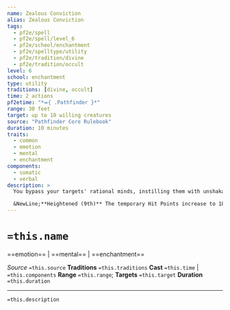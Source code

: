 ```yaml
---
name: Zealous Conviction
alias: Zealous Conviction
tags:
  - pf2e/spell
  - pf2e/spell/level_6
  - pf2e/school/enchantment
  - pf2e/spelltype/utility
  - pf2e/tradition/divine
  - pf2e/tradition/occult
level: 6
school: enchantment
type: utility
traditions: [divine, occult]
time: 2 actions
pf2etime: "*⬺{ .Pathfinder }*"
range: 30 feet
target: up to 10 willing creatures
source: "Pathfinder Core Rulebook"
duration: 10 minutes
traits:
  - common
  - emotion
  - mental
  - enchantment
components:
  - somatic
  - verbal
description: >
  You bypass your targets' rational minds, instilling them with unshakable conviction and zeal. The targets each gain 12 temporary Hit Points and a +2 status bonus to Will saves against mental effects, as their faith overrides the signals from their own bodies and minds. If you tell a target to do something, it must comply with your request, though if it would normally find the task repugnant, it can attempt a Will save at the end of its turn each round due to the cognitive dissonance. On a success, it ends the spell's effects on itself entirely.

  &NewLine;**Heightened (9th)** The temporary Hit Points increase to 18, and the status bonus to Will saves increases to +3.
---
```

# `=this.name`
==emotion== | ==mental== | ==enchantment==

*Source* `=this.source`
**Traditions** `=this.traditions`
**Cast** `=this.time` | `=this.components`
**Range** `=this.range`; **Targets** `=this.target`
**Duration** `=this.duration`

***
`=this.description`